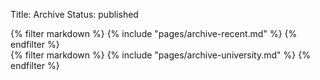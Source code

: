 Title: Archive
Status: published

<div class="container-fluid">
  <div class="row">
    <div class="col-md">
      {% filter markdown %}
        {% include "pages/archive-recent.md" %}
      {% endfilter %}
    </div>
    <div class="col-md">
      {% filter markdown %}
        {% include "pages/archive-university.md" %}
      {% endfilter %}
    </div>
  </div>
</div>
